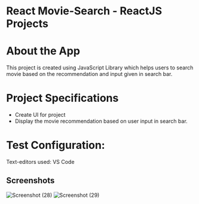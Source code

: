 # React Movie-Search - ReactJS Projects
# About the App
This project is created using JavaScript Library which helps users to search movie based on the recommendation and input given in search bar.

# Project Specifications
- Create UI for project
- Display the movie recommendation based on user input in search bar.

# Test Configuration:

Text-editors used: VS Code

  ## Screenshots

![Screenshot (28)]()
![Screenshot (29)]()
